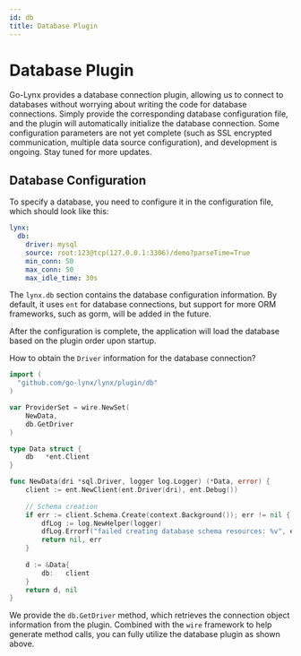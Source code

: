 ```yaml
---
id: db
title: Database Plugin
---
```


# Database Plugin

Go-Lynx provides a database connection plugin, allowing us to connect to databases without worrying about writing the code for database connections. Simply provide the corresponding database configuration file, and the plugin will automatically initialize the database connection. Some configuration parameters are not yet complete (such as SSL encrypted communication, multiple data source configuration), and development is ongoing. Stay tuned for more updates.

## Database Configuration

To specify a database, you need to configure it in the configuration file, which should look like this:

```yaml
lynx:
  db:
    driver: mysql
    source: root:123@tcp(127.0.0.1:3306)/demo?parseTime=True
    min_conn: 50
    max_conn: 50
    max_idle_time: 30s
```

The `lynx.db` section contains the database configuration information. By default, it uses `ent` for database connections, but support for more ORM frameworks, such as gorm, will be added in the future.

After the configuration is complete, the application will load the database based on the plugin order upon startup.

How to obtain the `Driver` information for the database connection?

```go
import (
  "github.com/go-lynx/lynx/plugin/db"
)

var ProviderSet = wire.NewSet(
    NewData,
    db.GetDriver
)

type Data struct {
    db   *ent.Client
}

func NewData(dri *sql.Driver, logger log.Logger) (*Data, error) {
    client := ent.NewClient(ent.Driver(dri), ent.Debug())
    
    // Schema creation
    if err := client.Schema.Create(context.Background()); err != nil {
        dfLog := log.NewHelper(logger)
        dfLog.Errorf("failed creating database schema resources: %v", err)
        return nil, err
    }
    
    d := &Data{
        db:   client
    }
    return d, nil
}
```

We provide the `db.GetDriver` method, which retrieves the connection object information from the plugin. Combined with the `wire` framework to help generate method calls, you can fully utilize the database plugin as shown above.